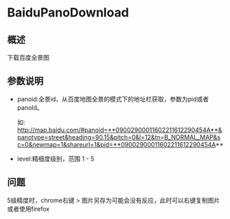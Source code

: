 # BaiduPanoDownload

## 概述
下载百度全景图

## 参数说明

+ panoid:全景id，从百度地图全景的模式下的地址栏获取，参数为pid或者panoId。

   如: http://map.baidu.com/#panoid=**09002900011602211612290454A**&panotype=street&heading=90.15&pitch=0&l=12&tn=B_NORMAL_MAP&sc=0&newmap=1&shareurl=1&pid=**09002900011602211612290454A**
+ level:精细度级别，范围 1 - 5

## 问题

   5级精度时，chrome右键 > 图片另存为可能会没有反应，此时可以右键复制图片或者使用firefox

